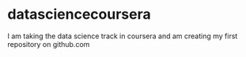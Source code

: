 # datasciencecoursera
I am taking the data science track in coursera and am creating my first repository on github.com
